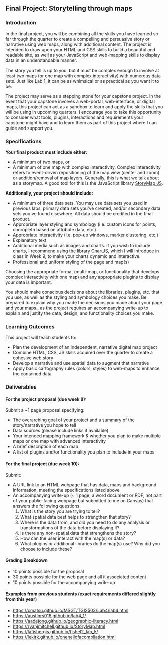 ## Final Project: Storytelling through maps

### Introduction

In the final project, you will be combining all the skills you have learned so far through the quarter to create a compelling and persuasive story or narrative using web maps, along with additional content. The project is intended to draw upon your HTML and CSS skills to build a beautiful and readable site, as well as your JavaScript and web-mapping skills to display data in an understandable manner. 

The story you tell is up to you, but it must be complex enough to involve at least two maps (or one map with complex interactivity) with numerous data sets. Just like Lab 1, it can be as whimsical or as practical as you want it to be. 

The project may serve as a stepping stone for your capstone project. In the event that your capstone involves a web-portal, web-interface, or digital maps, this project can act as a sandbox to learn and apply the skills that you will be using in upcoming quarters. I encourage you to take this opportunity to consider what tools, plugins, interactions and requirements your capstone might have and to learn them as part of this project where I can guide and support you.

### Specifications

**Your final product must include either:** 

* A minimum of two maps, or 
* A minimum of one map with complex interactivity. Complex interactivity refers to event-driven repositioning of the map view (center and zoom) or addition/removal of map layers. Generally, this is what we talk about as a storymap. A good tool for this is the JavaScript library [StoryMap JS](https://storymap.knightlab.com/advanced/). 

**Additionally, your project should include:** 

* A minimum of three data sets. You may use data sets you used in previous labs, primary data sets you've created, and/or secondary data sets you've found elsewhere. All data should be credited in the final product. 
* Appropriate layer styling and symbology (i.e. custom icons for points, choropleth based on attribute data, etc.)
* Appropriate interactivity (i.e. pop-up windows, marker clustering, etc.)
* Explanatory text
* Additional media such as images and charts. If you wish to include charts, I recommend using the library [ChartJS](https://www.chartjs.org/), which I will introduce in class in Week 9, to make your charts dynamic and interactive.
* Professional and uniform styling of the page and map(s)

Choosing the appropriate format (multi-map, or functionality that develops complex interactivity with one map) and any appropriate plugins to display your data is important. 

You should make conscious decisions about the libraries, plugins, etc. that you use, as well as the styling and symbology choices you make. Be prepared to explain why you made the decisions you made about your page and your maps., as the project requires an accompanying write-up to explain and justify the data, design, and functionality choices you make. 

### Learning Outcomes

This project will teach students to:

- Plan the development of an independent, narrative digital map project
- Combine HTML, CSS, JS skills acquired over the quarter to create a cohesive web story
- Develop a narrative and use spatial data to augment that narrative
- Apply basic cartography rules (colors, styles) to web-maps to enhance the contained data

### Deliverables

#### For the project proposal (due week 8):

Submit a ~1 page proposal specifying: 

* The overarching goal of your project and a summary of the story/narrative you hope to tell
* Data sources (please include links if available)
* Your intended mapping framework & whether you plan to make multiple maps or one map with advanced interactivity
* A brief description of each map
* A list of plugins and/or functionality you plan to include in your maps

#### For the final project (due week 10):

Submit:

- A URL link to an HTML webpage that has data, maps and background information, meeting the specifications listed above
- An accompanying write-up (~ 1 page; a word document or PDF, not part of your public-facing webpage but submitted to me on Canvas) that answers the following questions:
  1. What is the story you are trying to tell?
  2. What spatial data best helps to strengthen that story?
  3. Where is the data from, and did you need to do any analysis or transformations of the data before displaying it?
  4. Is there any non-spatial data that strengthens the story?
  5. How can the user interact with the map(s) or data?
  6. What plugins or additional libraries do the map(s) use? Why did you choose to include these?

#### Grading Breakdown

- 10 points possible for the proposal
- 30 points possible for the web page and all it associated content
- 10 points possible for the accompanying write-up

#### Examples from previous students (exact requirements differed slightly from this year)

- https://cmatsu.github.io/MSGT/TGIS503/Lab4/lab4.html
- https://austinrs016.github.io/lab4_1/
- https://aadejong.github.io/geographic-literacy.html
- https://ryanjmitchell.github.io/StoryMap.html
- https://lafishergis.github.io/fishel2_lab_5/
- https://lekirk.github.io/onehellofacompilation.html
